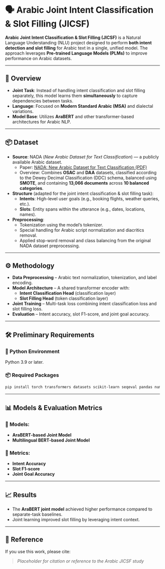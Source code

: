 # 🗣️ Arabic Joint Intent Classification & Slot Filling (JICSF)

**Arabic Joint Intent Classification & Slot Filling (JICSF)** is a Natural Language Understanding (NLU) project designed to perform **both intent detection and slot filling** for Arabic text in a single, unified model. The approach leverages **Pre-trained Language Models (PLMs)** to improve performance on Arabic datasets.

---

## 🧭 Overview
- **Joint Task**: Instead of handling intent classification and slot filling separately, this model learns them **simultaneously** to capture dependencies between tasks.
- **Language**: Focused on **Modern Standard Arabic (MSA)** and dialectal variations.
- **Model Base**: Utilizes **AraBERT** and other transformer-based architectures for Arabic NLP.

---

## 📦 Dataset
- **Source**: NADA (*New Arabic Dataset for Text Classification*) — a publicly available Arabic dataset.
  - Paper: [NADA: New Arabic Dataset for Text Classification (PDF)](https://thesai.org/Downloads/Volume9No9/Paper_28-NADA_New_Arabic_Dataset_for_Text_Classification.pdf)  
  - Overview: Combines **OSAC** and **DAA** datasets, classified according to the Dewey Decimal Classification (DDC) schema, balanced using **SMOTE**, and containing **13,066 documents** across **10 balanced categories**.
- **Structure** (adapted for the joint intent classification & slot filling task):
  - **Intents**: High-level user goals (e.g., booking flights, weather queries, etc.).
  - **Slots**: Entity spans within the utterance (e.g., dates, locations, names).
- **Preprocessing**:
  - Tokenization using the model’s tokenizer.
  - Special handling for Arabic script normalization and diacritics removal.
  - Applied stop-word removal and class balancing from the original NADA dataset preprocessing.

---
## ⚙️ Methodology
- **Data Preprocessing** – Arabic text normalization, tokenization, and label encoding.  
- **Model Architecture** – A shared transformer encoder with:  
  - **Intent Classification Head** (classification layer)  
  - **Slot Filling Head** (token classification layer)  
- **Joint Training** – Multi-task loss combining intent classification loss and slot filling loss.  
- **Evaluation** – Intent accuracy, slot F1-score, and joint goal accuracy.  

---

## 🛠️ Preliminary Requirements

### 🐍 Python Environment
Python 3.9 or later.

### 📦 Required Packages
```bash
pip install torch transformers datasets scikit-learn seqeval pandas numpy matplotlib
```

---
## 📊 Models & Evaluation Metrics

### 🧠 Models:
- **AraBERT-based Joint Model**  
- **Multilingual BERT-based Joint Model**  

### 📏 Metrics:
- **Intent Accuracy**  
- **Slot F1-score**  
- **Joint Goal Accuracy**  

---

## 📈 Results
- The **AraBERT joint model** achieved higher performance compared to separate-task baselines.  
- Joint learning improved slot filling by leveraging intent context.  

---

## 📄 Reference
If you use this work, please cite:  
> *Placeholder for citation or reference to the Arabic JICSF study*
